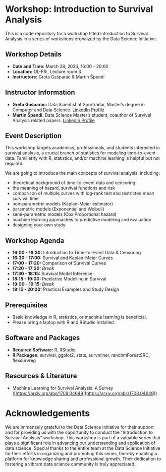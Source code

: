 # Workshop: Introduction to Survival Analysis

This is a code repository for a workshop titled Introduction to Survival Analysis in a series of workshops orgnaized by the Data Science Initiative.

## Workshop Details
- **Date and Time:** March 28, 2024, 16:00 - 20:00
- **Location:** UL-FRI, Lecture room 3
- **Instructors:** Greta Gašparac & Martin Špendl

## Instructor Information
- **Greta Gašparac:** Data Scientist at Sportradar, Master’s degree in Computer and Data Science. [LinkedIn Profile](https://www.linkedin.com/in/greta-gasparac/)
- **Martin Špendl:** Data Science Master’s student, coauthor of Survival Analysis related papers. [LinkedIn Profile](https://www.linkedin.com/in/mspendl/)

## Event Description
This workshop targets academics, professionals, and students interested in survival analysis, a crucial branch of statistics for modeling time-to-event data. Familiarity with R, statistics, and/or machine learning is helpful but not required.

We are going to introduce the main concepts of survival analysis, including:
- theoretical background of time-to-event data and censoring
- the meaning of hazard, survival functions and risk
- comparison of multiple curves with log-rank test and restricted mean survival time
- non-parametric models (Kaplan-Meier estimator)
- parametric models (Exponential and Weibull)
- semi-parametric models (Cox Proportional hazard)
- machine learning approaches to predictive modeling and evaluation
- designing your own study

## Workshop Agenda
- **16:00 - 16:30:** Introduction to Time-to-Event Data & Censoring
- **16:30 - 17:00:** Survival and Kaplan-Meier Curves
- **17:00 - 17:20:** Comparison of Survival Curves
- **17:20 - 17:30:** _Break_
- **17:30 - 18:15:** Survival Model Inference
- **18:15 - 19:00:** Predictive Modelling in Survival
- **19:00 - 19:15:** _Break_
- **19:15 - 20:00:** Practical Examples and Study Design

## Prerequisites
- Basic knowledge in R, statistics, or machine learning is beneficial.
- Please bring a laptop with R and RStudio installed.

## Software and Packages
- **Required Software:** R, RStudio
- **R Packages:** survival, ggplot2, stats, survminer, randomForestSRC, flexsurvreg

## Resources & Literature
- Machine Learning for Survival Analysis: A Survey ([https://arxiv.org/abs/1708.04649](https://arxiv.org/abs/1708.04649))

# Acknowledgements

We are immensely grateful to the Data Science Initiative for their support and for providing us with the opportunity to conduct the "Introduction to Survival Analysis" workshop. This workshop is part of a valuable series that plays a significant role in advancing our understanding and application of data science. Special thanks to the entire team at the Data Science Initiative for their efforts in organizing and promoting this series, thereby enabling a platform for knowledge sharing and professional growth. Their dedication to fostering a vibrant data science community is truly appreciated.
